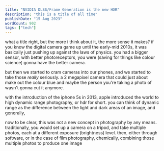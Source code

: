 ```yaml
---
title: "NVIDIA DLSS/Frame Generation is the new HDR"
description: "this is a title of all time"
publishDate: "15 Aug 2023"
wordCount: 902
tags: ["tech"]
---
```


what a title right, but the more i think about it, the more sense it makes? if you know the digital camera game up until the early-mid 2010s, it was basically just pushing up against the laws of physics. you had a bigger sensor, with better photoreceptors, you were (saving for things like colour science) gonna have the better camera. 

but then we started to cram cameras into our phones, and we started to take those *really* seriously. a 2 megapixel camera that could just about make out the colour blue and maybe the person you're taking a photo of wasn't gonna cut it anymore.

with the introduction of the iphone 5s in 2013, apple introduced the world to high dynamic range photography, or hdr for short. you can think of dynamic range as the difference between the light and dark areas of an image, and generally, 

now to be clear, this was not a new concept in photography by any means.
traditionally, you would set up a camera on a tripod, and take multiple photos, each at a different exposure (brightness) level. then, either through software, or in the case of film photography, chemically, combining those multiple photos to produce one image 
